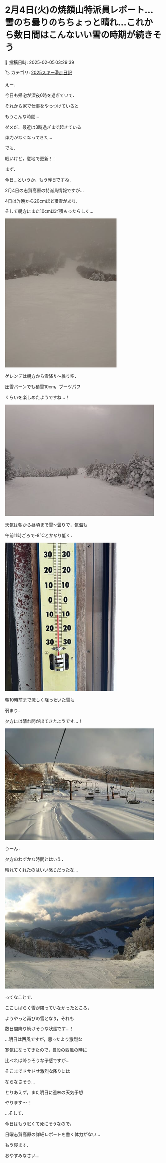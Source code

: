 # 2月4日(火)の焼額山特派員レポート…雪のち曇りのちちょっと晴れ…これから数日間はこんないい雪の時期が続きそう

📅 投稿日時: 2025-02-05 03:29:39

🏷️ カテゴリ: [2025スキー滑走日記](cacd3fbf84d4a679ee61a5894c3f95e14.md)

えー．


今日も帰宅が深夜0時を過ぎていて．


それから家で仕事をやっつけていると


もうこんな時間…





ダメだ．最近は3時過ぎまで起きている


体力がなくなってきた…





でも．


眠いけど，意地で更新！！





まず．


今日…というか，もう昨日ですね．


2月4日の志賀高原の特派員情報ですが…


4日は昨晩から20cmほど積雪があり．


そして朝方にまた10cmほど積もったらしく…




![34f99d6d76a5964574038738d081222b.jpg](images/34f99d6d76a5964574038738d081222b.jpg)







ゲレンデは朝方から雪降り～曇り空．


圧雪バーンでも積雪10cm，ブーツパフ


くらいを楽しめたようですね…！




![4bad5f677cf08e3e1ad56b5a8b7b7630.jpg](images/4bad5f677cf08e3e1ad56b5a8b7b7630.jpg)







天気は朝から昼頃まで雪～曇りで，気温も


午前11時ごろで-8℃とかなり低く．




![7a14f3d2926421b94c7341018960158d.jpg](images/7a14f3d2926421b94c7341018960158d.jpg)







朝10時前まで激しく降ったいた雪も


弱まり．


夕方には晴れ間が出てきたようです…！




![2597578ae5ff9f6b5bad936baed2b8e4.jpg](images/2597578ae5ff9f6b5bad936baed2b8e4.jpg)







うーん．


夕方のわずかな時間とはいえ．


晴れてくれたのはいい感じだったな…




![5c41edec4bcd4caf4448c29ed79de141.jpg](images/5c41edec4bcd4caf4448c29ed79de141.jpg)







ってなことで．


ここしばらく雪が降っていなかったところ，


ようやっと再びの雪となり，それも


数日間降り続けそうな状態です…！





…明日は西風ですが，思ったより激烈な


寒気になってきたので，普段の西風の時に


比べれば降りそうな予感ですが…


そこまでドサドサ激烈な降りには


ならなさそう…





とりあえず，また明日に週末の天気予想


やります～！





…そして．


今日はもう眠くて死にそうなので，


日曜志賀高原の詳細レポートを書く体力がない…


もう寝ます．


おやすみなさい…
